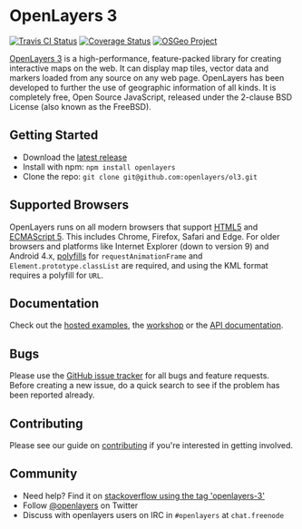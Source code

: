 # OpenLayers 3

[![Travis CI Status](https://secure.travis-ci.org/openlayers/ol3.svg)](http://travis-ci.org/#!/openlayers/ol3)
[![Coverage Status](https://coveralls.io/repos/openlayers/ol3/badge.svg?branch=master)](https://coveralls.io/r/openlayers/ol3?branch=master)
[![OSGeo Project](https://img.shields.io/badge/OSGeo-Project-brightgreen.svg)](http://osgeo.org/)

[OpenLayers 3](https://openlayers.org/) is a high-performance, feature-packed library for creating interactive maps on the web. It can display map tiles, vector data and markers loaded from any source on any web page. OpenLayers has been developed to further the use of geographic information of all kinds. It is completely free, Open Source JavaScript, released under the 2-clause BSD License (also known as the FreeBSD).

## Getting Started

- Download the [latest release](https://openlayers.org/download/)
- Install with npm: `npm install openlayers`
- Clone the repo: `git clone git@github.com:openlayers/ol3.git`

## Supported Browsers

OpenLayers runs on all modern browsers that support [HTML5](https://html.spec.whatwg.org/multipage/) and [ECMAScript 5](http://www.ecma-international.org/ecma-262/5.1/). This includes Chrome, Firefox, Safari and Edge. For older browsers and platforms like Internet Explorer (down to version 9) and Android 4.x, [polyfills](http://polyfill.io) for `requestAnimationFrame` and `Element.prototype.classList` are required, and using the KML format requires a polyfill for `URL`.

## Documentation

Check out the [hosted examples](https://openlayers.org/en/latest/examples/), the [workshop](https://openlayers.org/workshop/) or the [API documentation](https://openlayers.org/en/latest/apidoc/).

## Bugs

Please use the [GitHub issue tracker](https://github.com/openlayers/ol3/issues) for all bugs and feature requests. Before creating a new issue, do a quick search to see if the problem has been reported already.

## Contributing

Please see our guide on [contributing](CONTRIBUTING.md) if you're interested in getting involved.

## Community

- Need help? Find it on [stackoverflow using the tag 'openlayers-3'](http://stackoverflow.com/questions/tagged/openlayers-3)
- Follow [@openlayers](https://twitter.com/openlayers) on Twitter
- Discuss with openlayers users on IRC in `#openlayers` at `chat.freenode`
